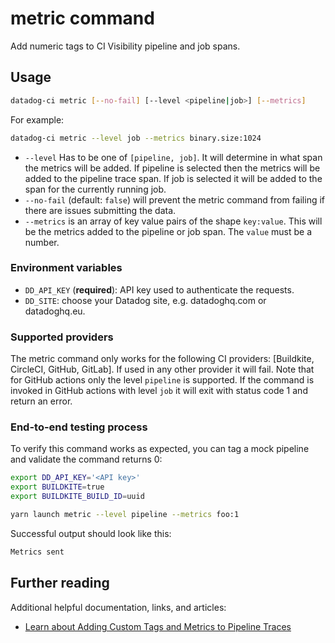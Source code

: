# metric command

Add numeric tags to CI Visibility pipeline and job spans.

## Usage

```bash
datadog-ci metric [--no-fail] [--level <pipeline|job>] [--metrics]
```

For example:

```bash
datadog-ci metric --level job --metrics binary.size:1024
```

- `--level` Has to be one of `[pipeline, job]`. It will determine in what span the metrics will be added. If pipeline
  is selected then the metrics will be added to the pipeline trace span. If job is selected it will be added to the
  span for the currently running job.
- `--no-fail` (default: `false`) will prevent the metric command from failing if there are issues submitting the data.
- `--metrics` is an array of key value pairs of the shape `key:value`. This will be the metrics added to the pipeline or job span.
  The `value` must be a number.

### Environment variables

- `DD_API_KEY` (**required**): API key used to authenticate the requests.
- `DD_SITE`: choose your Datadog site, e.g. datadoghq.com or datadoghq.eu.

### Supported providers

The metric command only works for the following CI providers: [Buildkite, CircleCI, GitHub, GitLab]. If used in
any other provider it will fail. Note that for GitHub actions only the level `pipeline` is supported. If the
command is invoked in GitHub actions with level `job` it will exit with status code 1 and return an
error.

### End-to-end testing process

To verify this command works as expected, you can tag a mock pipeline and validate the command returns 0:

```bash
export DD_API_KEY='<API key>'
export BUILDKITE=true
export BUILDKITE_BUILD_ID=uuid

yarn launch metric --level pipeline --metrics foo:1
```

Successful output should look like this:

```bash
Metrics sent
```

## Further reading

Additional helpful documentation, links, and articles:

- [Learn about Adding Custom Tags and Metrics to Pipeline Traces][1]

[1]: https://docs.datadoghq.com/continuous_integration/pipelines/custom_tags_and_metrics/
